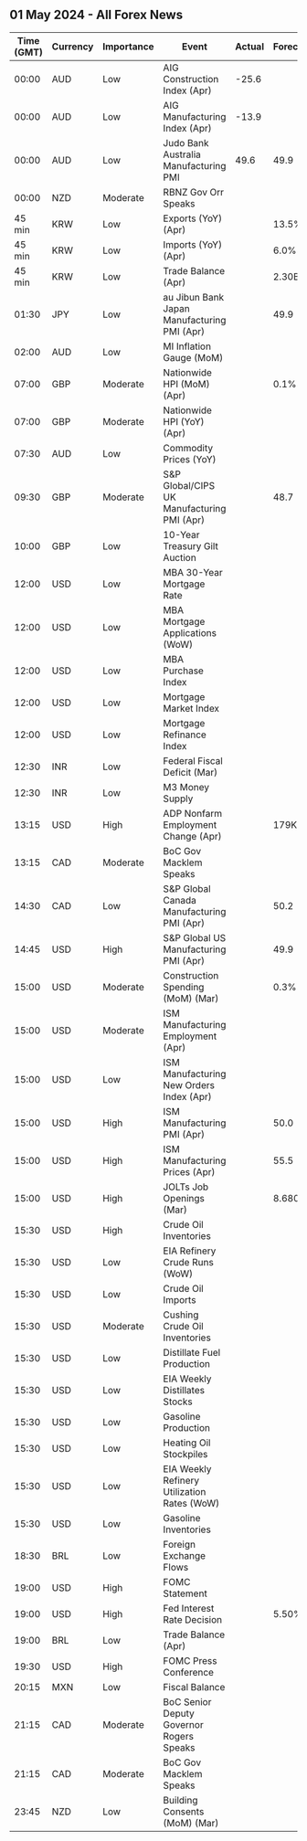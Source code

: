 ## 01 May 2024 - All Forex News

| Time (GMT) | Currency | Importance | Event | Actual | Forecast | Previous |
|------|----------|------------|-------|--------|----------|----------|
| 00:00 | AUD | Low | AIG Construction Index (Apr) | -25.6 |  | -12.9 |
| 00:00 | AUD | Low | AIG Manufacturing Index (Apr) | -13.9 |  | -7.0 |
| 00:00 | AUD | Low | Judo Bank Australia Manufacturing PMI | 49.6 | 49.9 | 47.3 |
| 00:00 | NZD | Moderate | RBNZ Gov Orr Speaks |  |  |  |
| 45 min | KRW | Low | Exports (YoY) (Apr) |  | 13.5% | 3.1% |
| 45 min | KRW | Low | Imports (YoY) (Apr) |  | 6.0% | -12.3% |
| 45 min | KRW | Low | Trade Balance (Apr) |  | 2.30B | 4.29B |
| 01:30 | JPY | Low | au Jibun Bank Japan Manufacturing PMI (Apr) |  | 49.9 | 48.2 |
| 02:00 | AUD | Low | MI Inflation Gauge (MoM) |  |  | 0.1% |
| 07:00 | GBP | Moderate | Nationwide HPI (MoM) (Apr) |  | 0.1% | -0.2% |
| 07:00 | GBP | Moderate | Nationwide HPI (YoY) (Apr) |  |  | 1.6% |
| 07:30 | AUD | Low | Commodity Prices (YoY) |  |  | -15.3% |
| 09:30 | GBP | Moderate | S&P Global/CIPS UK Manufacturing PMI (Apr) |  | 48.7 | 50.3 |
| 10:00 | GBP | Low | 10-Year Treasury Gilt Auction |  |  | 4.015% |
| 12:00 | USD | Low | MBA 30-Year Mortgage Rate |  |  | 7.24% |
| 12:00 | USD | Low | MBA Mortgage Applications (WoW) |  |  | -2.7% |
| 12:00 | USD | Low | MBA Purchase Index |  |  | 144.2 |
| 12:00 | USD | Low | Mortgage Market Index |  |  | 196.7 |
| 12:00 | USD | Low | Mortgage Refinance Index |  |  | 472.7 |
| 12:30 | INR | Low | Federal Fiscal Deficit (Mar) |  |  | 15,013.65B |
| 12:30 | INR | Low | M3 Money Supply |  |  | 11.4% |
| 13:15 | USD | High | ADP Nonfarm Employment Change (Apr) |  | 179K | 184K |
| 13:15 | CAD | Moderate | BoC Gov Macklem Speaks |  |  |  |
| 14:30 | CAD | Low | S&P Global Canada Manufacturing PMI (Apr) |  | 50.2 | 49.8 |
| 14:45 | USD | High | S&P Global US Manufacturing PMI (Apr) |  | 49.9 | 51.9 |
| 15:00 | USD | Moderate | Construction Spending (MoM) (Mar) |  | 0.3% | -0.3% |
| 15:00 | USD | Moderate | ISM Manufacturing Employment (Apr) |  |  | 47.4 |
| 15:00 | USD | Low | ISM Manufacturing New Orders Index (Apr) |  |  | 51.4 |
| 15:00 | USD | High | ISM Manufacturing PMI (Apr) |  | 50.0 | 50.3 |
| 15:00 | USD | High | ISM Manufacturing Prices (Apr) |  | 55.5 | 55.8 |
| 15:00 | USD | High | JOLTs Job Openings (Mar) |  | 8.680M | 8.756M |
| 15:30 | USD | High | Crude Oil Inventories |  |  | -6.368M |
| 15:30 | USD | Low | EIA Refinery Crude Runs (WoW) |  |  | -0.042M |
| 15:30 | USD | Low | Crude Oil Imports |  |  | -0.417M |
| 15:30 | USD | Moderate | Cushing Crude Oil Inventories |  |  | -0.659M |
| 15:30 | USD | Low | Distillate Fuel Production |  |  | 0.178M |
| 15:30 | USD | Low | EIA Weekly Distillates Stocks |  |  | 1.614M |
| 15:30 | USD | Low | Gasoline Production |  |  | -0.275M |
| 15:30 | USD | Low | Heating Oil Stockpiles |  |  | 1.073M |
| 15:30 | USD | Low | EIA Weekly Refinery Utilization Rates (WoW) |  |  | 0.4% |
| 15:30 | USD | Low | Gasoline Inventories |  |  | -0.634M |
| 18:30 | BRL | Low | Foreign Exchange Flows |  |  | -1.115B |
| 19:00 | USD | High | FOMC Statement |  |  |  |
| 19:00 | USD | High | Fed Interest Rate Decision |  | 5.50% | 5.50% |
| 19:00 | BRL | Low | Trade Balance (Apr) |  |  | 7.48B |
| 19:30 | USD | High | FOMC Press Conference |  |  |  |
| 20:15 | MXN | Low | Fiscal Balance |  |  | -263.06B |
| 21:15 | CAD | Moderate | BoC Senior Deputy Governor Rogers Speaks |  |  |  |
| 21:15 | CAD | Moderate | BoC Gov Macklem Speaks |  |  |  |
| 23:45 | NZD | Low | Building Consents (MoM) (Mar) |  |  | 14.9% |
